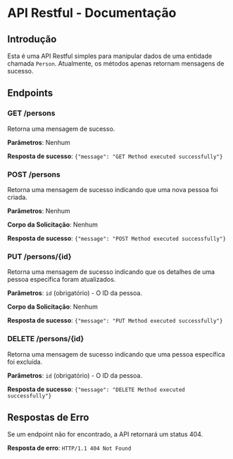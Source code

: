# API Restful - Documentação

## Introdução

Esta é uma API Restful simples para manipular dados de uma entidade chamada `Person`. Atualmente, os métodos apenas retornam mensagens de sucesso.

## Endpoints

### GET /persons

Retorna uma mensagem de sucesso.

**Parâmetros**: Nenhum

**Resposta de sucesso**: `{"message": "GET Method executed successfully"}`

### POST /persons

Retorna uma mensagem de sucesso indicando que uma nova pessoa foi criada.

**Parâmetros**: Nenhum

**Corpo da Solicitação**: Nenhum

**Resposta de sucesso**: `{"message": "POST Method executed successfully"}`

### PUT /persons/{id}

Retorna uma mensagem de sucesso indicando que os detalhes de uma pessoa específica foram atualizados.

**Parâmetros**: `id` (obrigatório) - O ID da pessoa.

**Corpo da Solicitação**: Nenhum

**Resposta de sucesso**: `{"message": "PUT Method executed successfully"}`

### DELETE /persons/{id}

Retorna uma mensagem de sucesso indicando que uma pessoa específica foi excluída.

**Parâmetros**: `id` (obrigatório) - O ID da pessoa.

**Resposta de sucesso**: `{"message": "DELETE Method executed successfully"}`

## Respostas de Erro

Se um endpoint não for encontrado, a API retornará um status 404.

**Resposta de erro**: `HTTP/1.1 404 Not Found`